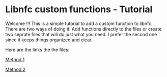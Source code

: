 # Libnfc custom functions - Tutorial

Welcome !!! This is a simple tutorial to add a custom function to libnfc. There are two ways of doing it: Add functions directly to the files or create two seprate files that will do just what you need.
I prefer the second one since it keeps things organized and clear.

Here are the links the the files:

[Method 1](Custom_Function_method_1.md)

[Method 2](Custom_function_method_2.md)
